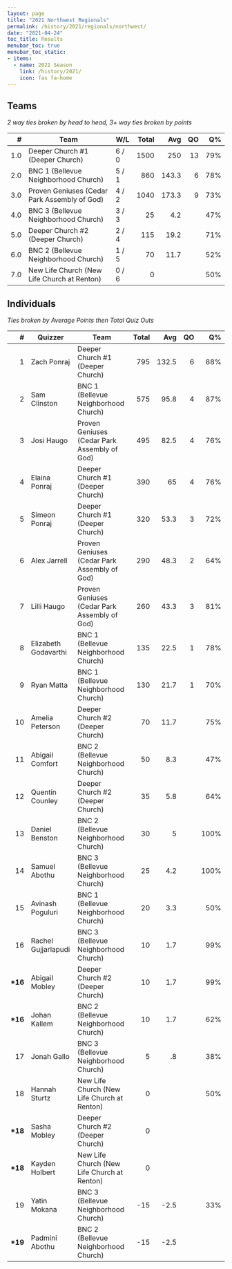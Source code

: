 ```yaml
---
layout: page
title: "2021 Northwest Regionals"
permalink: /history/2021/regionals/northwest/
date: "2021-04-24"
toc_title: Results
menubar_toc: true
menubar_toc_static:
- items:
  - name: 2021 Season
    link: /history/2021/
    icon: fas fa-home
---
```


## Teams

*2 way ties broken by head to head, 3+ way ties broken by points*

|    # | Team                                         | W/L   | Total |   Avg |   QO |   Q% |
| ---: | -------------------------------------------- | ----- | ----: | ----: | ---: | ---: |
|  1.0 | Deeper Church #1 (Deeper Church)             | 6 / 0 |  1500 |   250 |   13 |  79% |
|  2.0 | BNC 1 (Bellevue Neighborhood Church)         | 5 / 1 |   860 | 143.3 |    6 |  78% |
|  3.0 | Proven Geniuses (Cedar Park Assembly of God) | 4 / 2 |  1040 | 173.3 |    9 |  73% |
|  4.0 | BNC 3 (Bellevue Neighborhood Church)         | 3 / 3 |    25 |   4.2 |      |  47% |
|  5.0 | Deeper Church #2 (Deeper Church)             | 2 / 4 |   115 |  19.2 |      |  71% |
|  6.0 | BNC 2 (Bellevue Neighborhood Church)         | 1 / 5 |    70 |  11.7 |      |  52% |
|  7.0 | New Life Church (New Life Church at Renton)  | 0 / 6 |     0 |       |      |  50% |

## Individuals

*Ties broken by Average Points then Total Quiz Outs*

|        # | Quizzer              | Team                                         | Total |   Avg |   QO |   Q% |
| -------: | -------------------- | -------------------------------------------- | ----: | ----: | ---: | ---: |
|        1 | Zach Ponraj          | Deeper Church #1 (Deeper Church)             |   795 | 132.5 |    6 |  88% |
|        2 | Sam Clinston         | BNC 1 (Bellevue Neighborhood Church)         |   575 |  95.8 |    4 |  87% |
|        3 | Josi Haugo           | Proven Geniuses (Cedar Park Assembly of God) |   495 |  82.5 |    4 |  76% |
|        4 | Elaina Ponraj        | Deeper Church #1 (Deeper Church)             |   390 |    65 |    4 |  76% |
|        5 | Simeon Ponraj        | Deeper Church #1 (Deeper Church)             |   320 |  53.3 |    3 |  72% |
|        6 | Alex Jarrell         | Proven Geniuses (Cedar Park Assembly of God) |   290 |  48.3 |    2 |  64% |
|        7 | Lilli Haugo          | Proven Geniuses (Cedar Park Assembly of God) |   260 |  43.3 |    3 |  81% |
|        8 | Elizabeth Godavarthi | BNC 1 (Bellevue Neighborhood Church)         |   135 |  22.5 |    1 |  78% |
|        9 | Ryan Matta           | BNC 1 (Bellevue Neighborhood Church)         |   130 |  21.7 |    1 |  70% |
|       10 | Amelia Peterson      | Deeper Church #2 (Deeper Church)             |    70 |  11.7 |      |  75% |
|       11 | Abigail Comfort      | BNC 2 (Bellevue Neighborhood Church)         |    50 |   8.3 |      |  47% |
|       12 | Quentin Counley      | Deeper Church #2 (Deeper Church)             |    35 |   5.8 |      |  64% |
|       13 | Daniel Benston       | BNC 2 (Bellevue Neighborhood Church)         |    30 |     5 |      | 100% |
|       14 | Samuel Abothu        | BNC 3 (Bellevue Neighborhood Church)         |    25 |   4.2 |      | 100% |
|       15 | Avinash Poguluri     | BNC 1 (Bellevue Neighborhood Church)         |    20 |   3.3 |      |  50% |
|       16 | Rachel Gujjarlapudi  | BNC 3 (Bellevue Neighborhood Church)         |    10 |   1.7 |      |  99% |
| **\*16** | Abigail Mobley       | Deeper Church #2 (Deeper Church)             |    10 |   1.7 |      |  99% |
| **\*16** | Johan Kallem         | BNC 2 (Bellevue Neighborhood Church)         |    10 |   1.7 |      |  62% |
|       17 | Jonah Gallo          | BNC 3 (Bellevue Neighborhood Church)         |     5 |    .8 |      |  38% |
|       18 | Hannah Sturtz        | New Life Church (New Life Church at Renton)  |     0 |       |      |  50% |
| **\*18** | Sasha Mobley         | Deeper Church #2 (Deeper Church)             |     0 |       |      |      |
| **\*18** | Kayden Holbert       | New Life Church (New Life Church at Renton)  |     0 |       |      |      |
|       19 | Yatin Mokana         | BNC 3 (Bellevue Neighborhood Church)         |   -15 |  -2.5 |      |  33% |
| **\*19** | Padmini Abothu       | BNC 2 (Bellevue Neighborhood Church)         |   -15 |  -2.5 |      |      |
